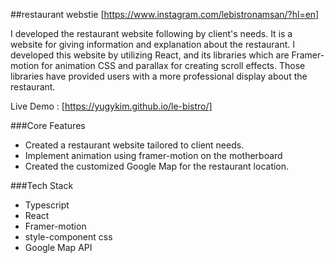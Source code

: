 ##restaurant webstie [https://www.instagram.com/lebistronamsan/?hl=en]

I developed the restaurant website following by client's needs. It is a website for giving information and explanation about the restaurant. I developed this website by utilizing React, and its libraries which are Framer-motion for animation CSS and parallax for creating scroll effects. 
Those libraries have provided users with a more professional display about the restaurant.

Live Demo : [https://yugykim.github.io/le-bistro/]

###Core Features

- Created a restaurant website tailored  to client needs.
- Implement animation using framer-motion on the motherboard
- Created the customized Google Map for the restaurant location.
 
###Tech Stack

- Typescript
- React
- Framer-motion
- style-component css
- Google Map API
